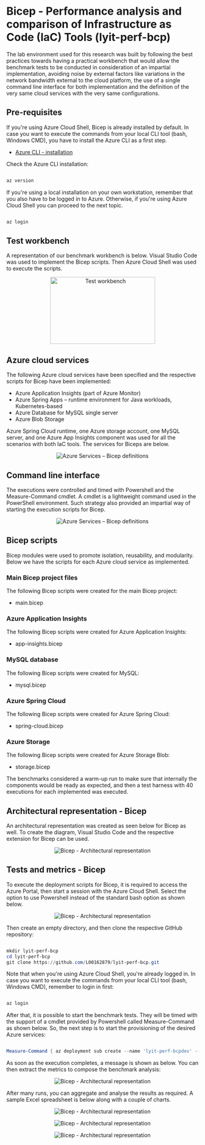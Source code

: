 # Bicep - Performance analysis and comparison of Infrastructure as Code (IaC) Tools (lyit-perf-bcp)

The lab environment used for this research was built by following the best practices towards having a practical workbench that would allow the benchmark tests to be conducted in consideration of an impartial implementation, avoiding noise by external factors like variations in the network bandwidth external to the cloud platform, the use of a single command line interface for both implementation and the definition of the very same cloud services with the very same configurations.

## Pre-requisites

If you're using Azure Cloud Shell, Bicep is already installed by default. In case you want to execute the commands from your local CLI tool (bash, Windows CMD), you have to install the Azure CLI as a first step.

* [Azure CLI - installation](https://docs.microsoft.com/en-us/cli/azure/install-azure-cli)

Check the Azure CLI installation:

```powershell

az version

```

If you're using a local installation on your own workstation, remember that you also have to be logged in to Azure.
Otherwise, if you're  using Azure Cloud Shell you can proceed to the next topic.

```powershell

az login

```


## Test workbench
A representation of our benchmark workbench is below. Visual Studio Code was used to implement the Bicep scripts. Then Azure Cloud Shell was used to execute the scripts.
<p align="center">
  <img alt ="Test workbench" width="275" height="175" src="/media/test-workbench.png">
</p>

## Azure cloud services
The following Azure cloud services have been specified and the respective scripts for Bicep have been implemented:

* Azure Application Insights (part of Azure Monitor)
* Azure Spring Apps – runtime environment for Java workloads, Kubernetes-based
* Azure Database for MySQL single server
* Azure Blob Storage

Azure Spring Cloud runtime, one Azure storage account, one MySQL server, and one Azure App Insights component was used for all the scenarios with both IaC tools. The services for Biceps are below. 

<p align="center">
  <img alt ="Azure Services – Bicep definitions" src="/media/azure-services-bcp-definitions.png">
</p>

## Command line interface
The executions were controlled and timed with Powershell and the Measure-Command cmdlet. A cmdlet is a lightweight command used in the PowerShell environment. Such strategy also provided an impartial way of starting the execution scripts for Bicep.

<p align="center">
  <img alt ="Azure Services – Bicep definitions" src="/media/lyit-perf-bcp-RUNNING.png">
</p>

## Bicep scripts
Bicep modules were used to promote isolation, reusability, and modularity. Below we have the scripts for each Azure cloud service as implemented.

### Main Bicep project files
The following Bicep scripts were created for the main Bicep project:
* main.bicep

### Azure Application Insights
The following Bicep scripts were created for Azure Application Insights:
* app-insights.bicep


### MySQL database
The following Bicep scripts were created for MySQL:
* mysql.bicep


### Azure Spring Cloud
The following Bicep scripts were created for Azure Spring Cloud:
* spring-cloud.bicep

### Azure Storage
The following Bicep scripts were created for Azure Storage Blob:
* storage.bicep

The benchmarks considered a warm-up run to make sure that internally the components would be ready as expected, and then a test harness with 40 executions for each implemented was executed. 

## Architectural representation - Bicep

An architectural representation was created as seen below for Bicep as well. To create the diagram, Visual Studio Code and the respective extension for Bicep can be used. 

<p align="center">
  <img alt ="Bicep - Architectural representation" src="/media/lyit-perf-bcp-DIAGRAM.png">
</p>


## Tests and metrics - Bicep

To execute the deployment scripts for Bicep, it is required to access the Azure Portal, then start a session with the Azure Cloud Shell. Select the option to use Powershell instead of the standard bash option as shown below.

<p align="center">
  <img alt ="Bicep - Architectural representation" src="/media/azure-portal-powershell.png">
</p>

Then create an empty directory, and then clone the respective GitHub repository:

```powershell

mkdir lyit-perf-bcp
cd lyit-perf-bcp
git clone https://github.com/L00162879/lyit-perf-bcp.git

```

Note that when you're using Azure Cloud Shell, you're already logged in. In case you want to execute the commands from your local CLI tool (bash, Windows CMD), remember to login in first:

```powershell

az login


```


After that, it is possible to start the benchmark tests. They will be timed with the support of a cmdlet provided by Powershell called Measure-Command as shown below. So, the next step is to start the provisioning of the desired Azure services:

```powershell

Measure-Command { az deployment sub create --name 'lyit-perf-bcpdev' --location westeurope --template-file main.bicep }

```

As soon as the execution completes, a message is shown as below. You can then extract the metrics to compose the benchmark analysis:

<p align="center">
  <img alt ="Bicep - Architectural representation" src="/media/lyit-perf-bcp-SUCCESS.png">
</p>

After many runs, you can aggregate and analyse the results as required. A sample Excel spreadsheet is below along
with a couple of charts.

<p align="center">
  <img alt ="Bicep - Architectural representation" src="/media/bicep-SAMPLES.png">
</p>

<p align="center">
  <img alt ="Bicep - Architectural representation" src="/media/bicep-CHART-1.png">
</p>

<p align="center">
  <img alt ="Bicep - Architectural representation" src="/media/bicep-CHART-2.png">
</p>
